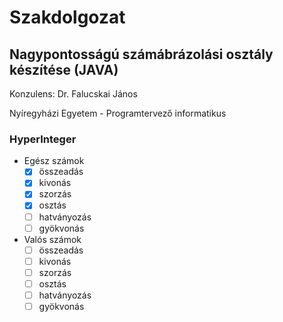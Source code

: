# Szakdolgozat

## Nagypontosságú számábrázolási osztály készítése (JAVA)

Konzulens: Dr. Falucskai János

Nyíregyházi Egyetem - Programtervező informatikus

### HyperInteger

* Egész számok
  - [x] összeadás
  - [x] kivonás
  - [x] szorzás
  - [x] osztás
  - [ ] hatványozás
  - [ ] gyökvonás
* Valós számok
  - [ ] összeadás
  - [ ] kivonás
  - [ ] szorzás
  - [ ] osztás
  - [ ] hatványozás
  - [ ] gyökvonás
